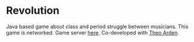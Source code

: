 # Revolution
Java based game about class and period struggle between musicians.
This game is networked. Game server [here](https://github.com/theoarden/gameserver).
Co-developed with [Theo Arden](https://github.com/theoarden).
